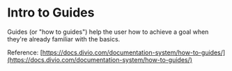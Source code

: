 # Intro to Guides

Guides (or "how to guides") help the user how to achieve a goal when they're already familiar with the basics.&#x20;

Reference: [https://docs.divio.com/documentation-system/how-to-guides/](https://docs.divio.com/documentation-system/how-to-guides/)
